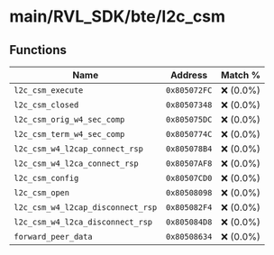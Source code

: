 # main/RVL_SDK/bte/l2c_csm

## Functions

| Name | Address | Match % |
|------|---------|---------|
| `l2c_csm_execute` | `0x805072FC` | :x: (0.0%) |
| `l2c_csm_closed` | `0x80507348` | :x: (0.0%) |
| `l2c_csm_orig_w4_sec_comp` | `0x805075DC` | :x: (0.0%) |
| `l2c_csm_term_w4_sec_comp` | `0x8050774C` | :x: (0.0%) |
| `l2c_csm_w4_l2cap_connect_rsp` | `0x805078B4` | :x: (0.0%) |
| `l2c_csm_w4_l2ca_connect_rsp` | `0x80507AF8` | :x: (0.0%) |
| `l2c_csm_config` | `0x80507CD0` | :x: (0.0%) |
| `l2c_csm_open` | `0x80508098` | :x: (0.0%) |
| `l2c_csm_w4_l2cap_disconnect_rsp` | `0x805082F4` | :x: (0.0%) |
| `l2c_csm_w4_l2ca_disconnect_rsp` | `0x805084D8` | :x: (0.0%) |
| `forward_peer_data` | `0x80508634` | :x: (0.0%) |